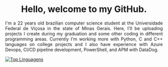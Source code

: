 <h1 align="center">Hello, welcome to my GitHub.</h1>
<p align="justify">I'm a 22 years old brazilian computer science student at the Universidade Federal de Viçosa in the state of Minas Gerais. Here, I'll be uploading projects I create during my graduation and some other coding in different programming areas. Currently I'm working more with Python, C and C++ languages on college projects and I also have experience with Azure Devops, CI/CD pipeline development, PowerShell, and APM with DataDog.

[![Top Linguagens](https://github-readme-stats.vercel.app/api/top-langs/?username=JP-Clemente&layout=compact)](https://github.com/anuraghazra/github-readme-stats)
